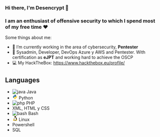 ### Hi there, I'm Desencrypt 👋
### I am an enthusiast of offensive security to which I spend most of my free time ❤️



Some things about me:

- 🔭 I’m currently working in the area of cybersecurity, **Pentester**
- 📓 Sysadmin, Developer, DevOps Azure y AWS and Pentester. With certification as **eJPT** and working hard to achieve the OSCP
- 💻 My HackTheBox: https://www.hackthebox.eu/profile/



## Languages

- <img src="https://i.pinimg.com/736x/79/5e/bb/795ebb5f4a470cd7242136237f61fc53.jpg" alt="java" width="20" height="20"/> Java
- <img src="https://raw.githubusercontent.com/devicons/devicon/master/icons/python/python-original.svg" alt="python" width="17" height="17"/> Python
- <img src="http://pngimg.com/uploads/php/php_PNG12.png" alt="php" width="17" height="17"/> PHP
- XML, HTML y CSS
- <img src="https://www.vectorlogo.zone/logos/gnu_bash/gnu_bash-icon.svg" alt="bash" width="17" height="17"/> Bash
- <img src="https://raw.githubusercontent.com/devicons/devicon/master/icons/linux/linux-original.svg" alt="linux" width="17" height="17"/> Linux
- Powershell
- SQL


<!-- <a href="https://app.hackthebox.eu/profile/" target="_blank"> <img src="https://i.imgur.com/FQ6YBpS.png" alt="htb" width="50" height="50"/> </a> -->
